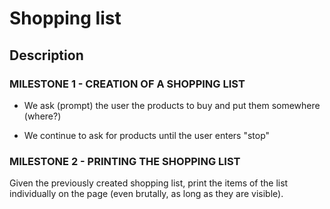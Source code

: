 # Shopping list

## Description

### MILESTONE 1 - CREATION OF A SHOPPING LIST

- We ask (prompt) the user the products to buy and put them somewhere (where?)

- We continue to ask for products until the user enters "stop"

### MILESTONE 2 - PRINTING THE SHOPPING LIST
Given the previously created shopping list, print the items of the list individually on the page (even brutally, as long as they are visible).
